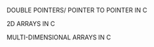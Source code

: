 DOUBLE POINTERS/ POINTER TO POINTER IN C                                                                                                

2D ARRAYS IN C                                                                                                                          

MULTI-DIMENSIONAL ARRAYS IN C
